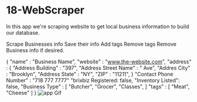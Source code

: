 # 18-WebScraper

In this app we're scraping website to get local business information to build our database.

Scrape Businesses info
Save their info
Add tags
Remove tags 
Remove Business info if desired.


 {
 	"name" : "Business Name",
 	"website" : "www.the-website.com",
 	"address" : {
 		"Address Building" : "397",
 		"Address Street Name" : " Ave",
 		"Addres City" : "Brooklyn", 
 		"Address State" : "NY",
 		"ZIP" :	"11211",
 		}
 	"Contact Phone Number" : "718 777 7777"
 	"brixbiz Registered: false,
 	"Inventory Listed": false,
 	"Business Type" : [
 		"Butcher",
 		"Grocer",
 		"Classes",
 		]
 	"tags" : [
 		"Meat",
 		"Cheese"
 		] 
 }
![app Gif](bizScraper.gif)

